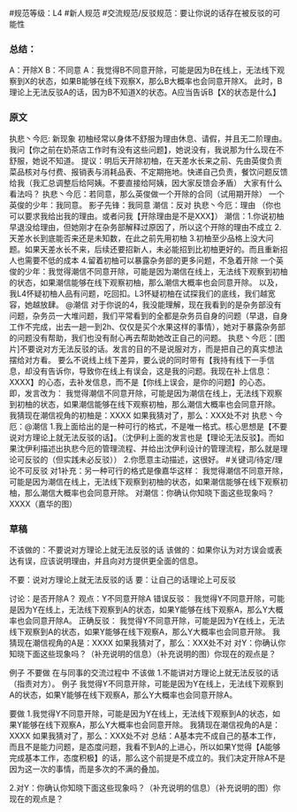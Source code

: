 #规范等级：L4
#新人规范 
#交流规范/反驳规范：要让你说的话存在被反驳的可能性 
### 总结：
A：开除X
B：不同意
A：我觉得B不同意开除，可能是因为B在线上，无法线下观察到X的状态，如果B能够在线下观察X，那么B大概率也会同意开除X。
此时，B理论上无法反驳A的话，因为B不知道X的状态。A应当告诉B【X的状态是什么】
### 原文
执悲丶今厄: 新现象
初柚经常以身体不舒服为理由休息、请假，并且无二阶理由。我问【你之前在奶茶店工作时有没有这些问题】，她说没有，我说那为什么现在不舒服，她说不知道。
提议：明后天开除初柚，在天差水长来之前、先由英俊负责菜品核对与付费、报销表与消耗品表、不定期拖地。快递自己负责，餐饮问题反馈给我（我汇总调整后给阿姨。不要直接给阿姨，因大家反馈会矛盾）
大家有什么看法吗？
执悲丶今厄：若同意，那么英俊做一个开除的合同（试用期开除）
一个英俊的少年：我同意。
影子先锋：我同意
潮信：反对
执悲丶今厄：理由
（你也可以要求我给出我的理由。或者问我【开除理由是不是XXX】）
潮信：1.你说初柚早退没给理由，但她刚才在杂务部解释过原因了，所以这个开除的理由不成立
2.天差水长到底能否来还是未知数，在此之前先用初柚
3.初柚至少品格上没大问题。如果天差水长不来，后续还要招新人，未必能招到比初柚更好的。而且重新招人也需要不低的成本
4.留着初柚可以暴露杂务部的更多问题，不急着开除
一个英俊的少年：我觉得潮信不同意开除，可能是因为潮信在线上，无法线下观察到初柚的状态，如果潮信能够在线下观察初柚，那么潮信大概率也会同意开除。
以及，我L4怀疑初柚人品有问题，吃回扣。L3怀疑初柚在试探我们的底线，我们越宽容，她越放肆。
@潮信 对于你说的4，我没能理解，现在我看到的是杂务部没有问题，杂务员一大堆问题，我们平常看到的全都是杂务员自身的问题（早退，自身工作不完成，出去一趟一到2h、仅仅是买个水果这样的事情），她对于暴露杂务部的问题没有帮助，我们也没有耐心再去帮助她改正自己的问题。
执悲丶今厄：[图片]不要说对方无法反驳的话。发言的目的不是说服对方，而是把自己的真实想法摆给对方看。
要么不说线上线下差异，要么说的同时带有【我持有线下一手信息，却没有告诉你，导致你在线上有误会，这是我的问题。我现在补上信息：XXXX】的心态，去补发信息，而不是【你线上误会，是你的问题】的心态。
即，发言改为：
我觉得潮信不同意开除，可能是因为潮信在线上，无法线下观察到初柚的状态，如果潮信能够在线下观察初柚，那么潮信大概率也会同意开除。
我猜现在潮信视角的初柚是：XXXX
如果我猜对了，那么：XXX处不对
执悲丶今厄：@潮信
1.我上面给出的是一种可行的格式，不是唯一格式。核心思想是【不要说对方理论上就无法反驳的话】。（沈伊利上面的发言也是【理论无法反驳】。而如果沈伊利描述出执悲今厄的管理流程、并给出沈伊利设计的管理流程，那么就是理论可反驳的（但实践未必反驳））
2.你愿意主动描述，这很好。
#关键词/待定/理论不可反驳
对1补充：另一种可行的格式是像嘉华这样：
我觉得潮信不同意开除，可能是因为潮信在线上，无法线下观察到初柚的状态，如果潮信能够在线下观察初柚，那么潮信大概率也会同意开除。
对潮信：你确认你知晓下面这些现象吗？XXXX（嘉华的图）

### 草稿
不该做的：不要说对方理论上就无法反驳的话
该做的：如果你认为对方误会或表达有误，应该说明理由，并且向对方提供更全面的信息。

不要：说对方理论上就无法反驳的话
要：让自己的话理论上可反驳

讨论：是否开除A？
观点：Y不同意开除A
错误反驳：
我觉得Y不同意开除，可能是因为Y在线上，无法线下观察到A的状态，如果Y能够在线下观察A，那么Y大概率也会同意开除A。
正确反驳：
我觉得Y不同意开除，可能是因为Y在线上，无法线下观察到A的状态，如果Y能够在线下观察A，那么Y大概率也会同意开除。
我猜现在潮信视角的A是：XXXX
如果我猜对了，那么：XXX处不对
对Y：你确认你知晓下面这些现象吗？（补充说明的信息）（补充说明的图）你现在的观点是？

例子
不要做
在与同事的交流过程中
不该做
1.不能讲对方理论上就无法反驳的话（指责对方）。
例子
我觉得Y不同意开除，可能是因为Y在线上，无法线下观察到A的状态，如果Y能够在线下观察A，那么Y大概率也会同意开除A。

要做
1.我觉得Y不同意开除，可能是因为Y在线上，无法线下观察到A的状态，如果Y能够在线下观察A，那么Y大概率也会同意开除。
我猜现在潮信视角的A是：XXXX
如果我猜对了，那么：XXX处不对
总结：A基本完不成自己的基本工作，而且不是能力问题，是态度问题，我看不到A的上进心，所以如果Y觉得【A能够完成基本工作，态度积极】的话，那么这个前提是不成立的。我们决定开除A不是因为这一次的事情，而是多次的不满的叠加。

2.对Y：你确认你知晓下面这些现象吗？（补充说明的信息）（补充说明的图）你现在的观点是？